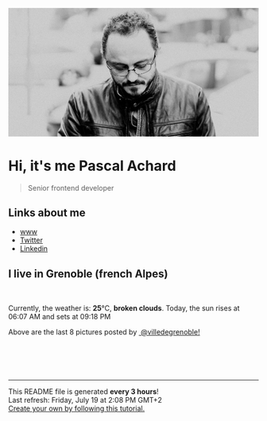 ![Pascal Achard](./images/photo-pascal-achard.jpg)
# Hi, it's me Pascal Achard
> Senior frontend developer

## Links about me
- [www](https://www.pascal-achard.com)
- [Twitter](https://twitter.com/botmaster)
- [Linkedin](http://www.linkedin.com/in/pascal-achard)


## I live in Grenoble (french Alpes)
<img src="https://openweathermap.org/img/wn/04d@2x.png" alt="">

Currently, the weather is: **25**°C, **broken clouds**.
Today, the sun rises at 06:07 AM and sets at 09:18 PM

Above are the last 8 pictures posted by <a href="https://www.instagram.com/villedegrenoble/" target="_blank"><img alt="" src="https://upload.wikimedia.org/wikipedia/commons/thumb/e/e7/Instagram_logo_2016.svg/1024px-Instagram_logo_2016.svg.png" width="20"/> @villedegrenoble!</a>

<p style="display: flex; flex-wrap: wrap; gap: 20px;">
        <img src="https://cdn1.picuki.com/hosted-by-instagram/q/0exhNuNYnjBGZDHIdN5WmL9I2Pk2GAlRNucaS7j0nyZiNxIsbHWB58ltwdev%7C%7CDlyKw1oASyLeDtp4I4vVV9UZFp6NU3eSb2PTT1R7aibXICm2zJj8pVjkLk2KHYaYHWv88coOzjYMTIfQeoEH%7C%7Cbx7a8Koru5A2MEo1zRMrBC0GAG4YWbVqFKwoV966yUlEri+YU8ajtG5WR1aRtmpNPb5DwIX%7C%7CD+fMBxsedISLQzicYRtr6+zWOHH24VdGZ9SijG7J+YruE5t3TZRWIz1XegYZYRImYEx1C%7C%7CuksQnb1%7C%7Ci9W1FaxM+N9+sqPVETFKCipioCttkZe1khzGbXn08llj2073xeefVscxi7HRMt6XXsPH1hSRQYCbR58JDl5BUrHVUF2LbaDwCMAExttwPcFvgH+Syi2VJKah7UIpDAFYsACNFJ1oTcuz3ouMxHHkhTqGjTVul+6rcYl%7C%7CzxhS95jbv19dXyyWJ45wNTfpylkmT4ZCIuucyA==.jpeg" alt="" width="200"/>
        <img src="https://cdn1.picuki.com/hosted-by-instagram/q/0exhNuNYnjBGZDHIdN5WmL9I2Pk2GAlRNucaS7j0nyZiNxIsbHWB58ltwdev%7C%7CDlyKw1oASyLeDtp4okjU1lTZFp6NU3fTLSBSDpc6amdXYCl1zRi8J9ikrw9JXEWbXCo8cNDCnicKyVHDe0AUq%7C%7Cm6vZNuKyBOTUAyXCUMLQKnmICjtCsCOwlktcf7KG4iF+44ooiMDxN4Gosak8ktdKO52hEWvrxfMh2pqV5CLkJnoE65ezRmCSsTDx6KChBGTOgtYPCwv4uhzWxVxoJ7FX3dv4wAVoZqVi8mhg29IkqhdiDG7w82q4vkIH2bUdBXG9p+kMjxdK0kBzOaWOh2nxZxnmO76mAatACh4%7C%7CdL8aKeu%7C%7CEnQz0W+TzMLxbcH1KU9iTAHuScri1BMoO294JE%7C%7CAThw6K0T+ZbrSk60IpCDAajBqsC8JedPbQ3oqP2yHi0DOftRQcvsGTQ4YI6RNi3fzf2EB0fCGQU5FpHmGB+BYdHN1%7C%7CYrfMw8bWOL0WHg==.jpeg" alt="" width="200"/>
        <img src="https://cdn1.picuki.com/hosted-by-instagram/q/0exhNuNYnjBGZDHIdN5WmL9I2Pk2GAlRNucaS7j0nyZiNxIsbHWB58ltwdev%7C%7CDlyKw1oASyLeDpg7Y8sVFpUZFp7NEXbQLCBTDtW56uQUoCh1Tdl9pNnnL8zJXcWZ3+s8MRDCnicKyVHDe0AUq%7C%7Cm6vZNuKyBOTUAyXCUMLQKnmICjtCsCOwlktcf7KG4iF+44ooiMDxN4Gosak8ktdKO52hEWvrxfMh2pqV5CLkJnoE65ezRmCSsTDx6LShBGTOgtYPCwr8JjybhfBgrq3m0dv4wAVoZqX+ekgAk9IsnjNijYN04iPhh46TWTj9TWTxvpRFvwZfqliWdOzD8jhZQwCbWxr7sU9EX95agMtK8dPrIiiLDbOyJWe4KVH0wA%7C%7C3VW1rjK%7C%7CCvWuVDp5NiBtEe+mqA6iunc+PZxj4gKhFj1xmcScFUBq65iv3p8XTS1XDb5ggzzZzrRJJl6woI0Z3Yyy9YKVXLKupJEhv6gF4IQ+1XaanCppiCVLFbfDcSBNEbnmaytYIeLxPs9OxmRP46D5cpumctcZCuzb7riJNzaKM=.jpeg" alt="" width="200"/>
        <img src="https://cdn1.picuki.com/hosted-by-instagram/q/0exhNuNYnjBGZDHIdN5WmL9I2Pk2GAlRNecaS7j0nyZiNxIsbHWB58ltwdGn%7C%7CDh7IAhgASuRYztl5IMrWF1ZAz17NUPcTrKKSDpU6a2QUe2nvDFn%7C%7CJdil78zLHcfYHev8MIrXWCpNWwSDv5PHL%7C%7Clo7gX5vntaygDpzGMMrVAyQlWotfpUrJy9ZRxt+S4jkja45BsLTNZ5momNkgl7NvWvTVeEaW+NMB166d1RbMCxMkA%7C%7C6nRlSaHEmw+Jj8uRnagtIj+kOYA2Be7SyJqtjeJcYUaHhsVr0O8kB42u4sqzoCmOdBM9s9psvDAbkcmfk0tpBdszcPwwmXCYD35j3xz+kL46ZaBc9kCkZfaIfW%7C%7CQMG84w2NXJ2JN7x0WGNbOq7Qe2bNAfaRLZ1OrIluWvdLigjjqSCeIJLVmix%7C%7CBwpZijDWVJAjFqnL.jpeg" alt="" width="200"/>
        <img src="https://cdn1.picuki.com/hosted-by-instagram/q/0exhNuNYnjBGZDHIdN5WmL9I2Pk2GAlRNecaS7j0nyZiNxIsbHWB58ltwdev%7C%7CDlyKw1oASyLeDtp4oouUlhXZFp6NU3fS72OSzZW762YUYCm0TNu85RinbowKXEXYHSt8MQvOzjYMTIfQeoEH%7C%7Cbx7a8Koru5A2MGo1zRMrBC0GAG4fy3UPI7mslm3ayEv0Pxto0%7C%7CNylL9XkgKQcursrV%7C%7CndbEvL+M4Byp6JzSPkCj9ND1OHtpCa5BTB7Kzc4KD6chYTJnLMPri3JWjgVtk6wZphsJGIIhnCR5R41l8opgYH%7C%7CNdk9jK8+6PLTTWReC2o7oxZrkcW+wCLLODP5ihIHwWOVx7e8L98Jl8TzdeS8dPrI7WfDbbODQ%7C%7CYZG3MIP%7C%7C%7C%7CXUFfZH%7C%7C6zHpV0jLpXMcxJznC%7C%7CwR6SUJXu8jdAHBtAsiOlC9cjZ7jO4OH2v3TTgGrD9UE0mJHrK4x98X1i1JG67wNuL133KNBcHi3A2mU7GOxwY5feyYr5X+FMGhAdH6Q9kE6DqLp5Zhm0%7C%7C+xpO%7C%7CtJDZY6w1YgTby0wOfu0sJ1aaEl.jpeg" alt="" width="200"/>
        <img src="https://cdn1.picuki.com/hosted-by-instagram/q/0exhNuNYnjBGZDHIdN5WmL9I2Pk2GAlRNecaS7j0nyZiNxIsbHWB58ltwdev%7C%7CDlyKw1oASyLeDtp4oooWVhSZFp6NU3fSbyLSDpc6aWQUYCj0DRu9pZknbc0KXUeZn6s%7C%7CscvOzjYMTIfQeoEH%7C%7Cbx7a8Koru5A2MEoyX9auctwCIPuM23TKNy2JAtrKSLl0SxptV%7C%7CIjNLvG0jJ00m7NPfvnw1UvfPMc9g+PAnH%7C%7CEzhMQ65OftxhOdGUcDTW1xBRjPi9zKsfgErXHGcDIfvWSjSvQaAH1PggWsljcQk61oi4agadogjLgxtp%7C%7CUTWUPWlNgog0zvY6Mjw75QTCG63oC7FTQ1Z6rea0IvJ7oCOTYBv+snwWOPPzdF7kbEC9JD%7C%7CSLAw%7C%7CjAcyVUc5VjIxiFrVp%7C%7CWGQwQ%7C%7CsJpPF1ANWERFwhDXTFZZ%7C%7CadeZ9f2u+XHAoxWmt0E0lZHtLep6630EpYOy5wVEanXCWJBNaGGCjw==.jpeg" alt="" width="200"/>
        <img src="https://cdn1.picuki.com/hosted-by-instagram/q/0exhNuNYnjBGZDHIdN5WmL9I2Pk2GAlRNecaS7j0nyZiNxIsbHWB58ltwdGn%7C%7CDh7IAhgASuRYztl5I8jUVxXCD17OUXdS7eLSj9T7qidUemhvD1h95dolL83KHcXY3Kq98opVgmYdSgIGaYDG7uo%7C%7CesJ+vrucjMBpi2XMLQT9zJBpY6uSKVKz8B1pJ2Jg3Tt%7C%7C9k4Ki5e82wzJURmpNHNpW5HDbr2PM86o6N0QrlChMIRrdDgmBq7EHl3Kj8vUQ+RubTOl+1elAzeezo96kqAH74KeEcwl1KTmkQC49tojYGvaaxC6K874bf1bUcmfipopBYzx9no0SzFNTD54GJr4UXB7LeIYdEcpKOiLsC8ZI3a2B7FTeTMQYNpbiMYCPHpV3jLL%7C%7C+bC+tSgqoJE%7C%7C0TgQjs1iXoUpGy4x1yOyZDh2nTDsElF6s=.jpeg" alt="" width="200"/>
        <img src="https://cdn1.picuki.com/hosted-by-instagram/q/0exhNuNYnjBGZDHIdN5WmL9I2Pk2GAlRNecaS7j0nyZiNxIsbHWB58ltwdGn%7C%7CDh7IAhgASuRYztl5I8iWVtWDz17OUHYTbWISz1R5q2RVe6rvDNn9JJknLgwLnMXZ3em98UtVm+pNWwSDv5PHL%7C%7Clo7gX5vnvbCgAojOMMbBCyQlWotfpUrJy9ZRxt+S4jkja45BsLTNZ5momNkgl7NvWvTVeEaW+NMB166d1RbMCxMkA%7C%7C6nRlSaHEmw+Jj8uQHagtIj+kOYA2Dm7JjMJ+V6XaPgwHhsVr0O8kDM2s74ezoCmOdBM9s9psvDAbkcmfk0tpBdszcPwwmXCYD35j3xz+kTnx7qpRc40iKCpdvKycPPL4iiXZZPqRbZlTVsEBO7kQVuLBvCcLsdMtYdYWvdLigjjqSCYIemmmix%7C%7CBwpZijDWVJAjFqnL.jpeg" alt="" width="200"/>
</p>

------------
<p>This README file is generated <b>every 3 hours</b>!
    <br />Last refresh: Friday, July 19 at 2:08 PM GMT+2
    <br /><a href="https://medium.com/@th.guibert/how-to-create-a-self-updating-readme-md-for-your-github-profile-f8b05744ca91">Create your own by following this tutorial.</a>
</p>
<p><a href="https://github.com/botmaster/botmaster/actions/workflows/main.yaml"><img alt="" src="https://github.com/botmaster/botmaster/actions/workflows/main.yaml/badge.svg" /></a></p>

